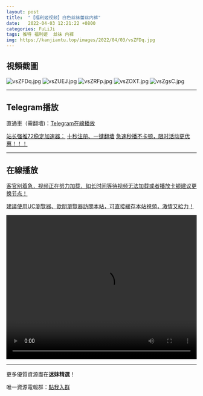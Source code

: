```yaml
---
layout: post
title:  "【福利姬视频】白色丝袜蕾丝内裤"
date:   2022-04-03 12:21:22 +0800
categories: FuLiJi
tags: 推特 福利姬  丝袜 内裤
img: https://kanjiantu.top/images/2022/04/03/vsZFDq.jpg
---
```



## 視頻截圖

![vsZFDq.jpg](https://kanjiantu.top/images/2022/04/03/vsZFDq.jpg)
![vsZUEJ.jpg](https://kanjiantu.top/images/2022/04/03/vsZUEJ.jpg)
![vsZRFp.jpg](https://kanjiantu.top/images/2022/04/03/vsZRFp.jpg)
![vsZOXT.jpg](https://kanjiantu.top/images/2022/04/03/vsZOXT.jpg)
![vsZgsC.jpg](https://kanjiantu.top/images/2022/04/03/vsZgsC.jpg)

* * *
## Telegram播放

直通車（需翻墻)：[Telegram在線播放](https://t.me/mimeijingxuan/413)

<u>站长强推72稳定加速器：</u> [十秒注册、一键翻墙](https://www.mimei.blog/skip/vpn.html)
<u>急速秒播不卡顿，限时活动更优惠！！！</u>
* * *
## 在線播放
<u>客官别着急，视频正在努力加载，如长时间等待视频无法加载或者播放卡顿建议更换节点！</u>

<u>建議使用UC瀏覽器、歐朋瀏覽器訪問本站，可直接緩存本站視頻，激情又給力！</u>
<center><video src="https://cdn.publer.io/uploads/videos/6249add9db279736bfa81c47/a6feb01dded908d346a8d5813181079b.mp4" width="100%" height="380px" controls="controls"></video></center>


* * *
更多優質資源盡在**迷妹精選**！

唯一資源電報群：[點我入群](https://t.me/mimeijingxuan)


